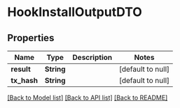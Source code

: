 # HookInstallOutputDTO
## Properties

| Name | Type | Description | Notes |
|------------ | ------------- | ------------- | -------------|
| **result** | **String** |  | [default to null] |
| **tx\_hash** | **String** |  | [default to null] |

[[Back to Model list]](../README.md#documentation-for-models) [[Back to API list]](../README.md#documentation-for-api-endpoints) [[Back to README]](../README.md)

